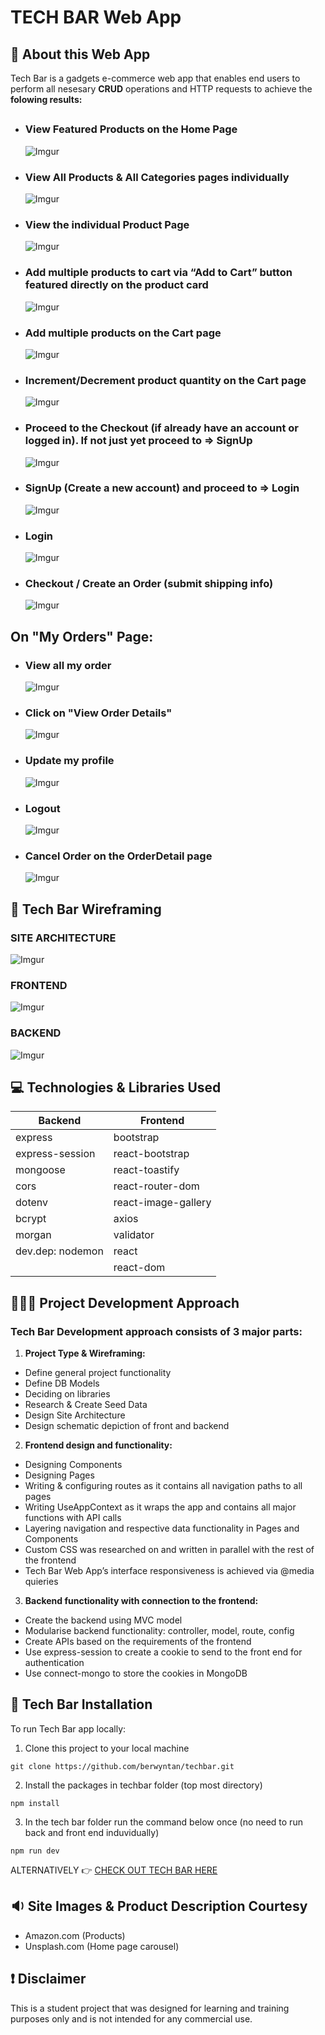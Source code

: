 # TECH BAR Web App

## 🧐 About this Web App

Tech Bar is a gadgets e-commerce web app that enables end users to perform all nesesary <b>CRUD</b> operations and HTTP requests to achieve the <b>folowing results:</b>

##

- ### View Featured Products on the Home Page
  ![Imgur](https://i.imgur.com/qommxji.png)
- ### View All Products & All Categories pages individually
  ![Imgur](https://i.imgur.com/NUCOnXw.png)
- ### View the individual Product Page
  ![Imgur](https://i.imgur.com/Q0xYLDC.png)
- ### Add multiple products to cart via <b>“Add to Cart”</b> button featured directly on the <b>product card</b>
  ![Imgur](https://i.imgur.com/xYirHLu.png)
- ### Add multiple products on the Cart page
  ![Imgur](https://i.imgur.com/Anxzjm6.png)
- ### Increment/Decrement product quantity on the Cart page
  ![Imgur](https://i.imgur.com/1nmmlsC.png)
- ### Proceed to the Checkout (if already have an account or logged in). If not just yet proceed to => SignUp
  ![Imgur](https://i.imgur.com/tWTOIWn.png)
- ### SignUp (Create a new account) and proceed to => Login
  ![Imgur](https://i.imgur.com/FhtXV6s.png)
- ### Login
  ![Imgur](https://i.imgur.com/EhO2knW.png)
- ### Checkout / Create an Order (submit shipping info)
  ![Imgur](https://i.imgur.com/GGNNyqO.png)

## On "My Orders" Page:

- ### View all my order

  ![Imgur](https://i.imgur.com/7Ihw0dB.png)

- ### Click on "View Order Details"

  ![Imgur](https://i.imgur.com/ZVyYkID.png)

- ### Update my profile

  ![Imgur](https://i.imgur.com/ULGzLs5.png)

- ### Logout

  ![Imgur](https://i.imgur.com/Ju8W8pc.png)

- ### <b>Cancel Order</b> on the OrderDetail page
  ![Imgur](https://i.imgur.com/yPbFxys.png)

## 🧩 Tech Bar Wireframing

### SITE ARCHITECTURE

![Imgur](https://i.imgur.com/wKRYVfi.png)

### FRONTEND

![Imgur](https://i.imgur.com/obGNZ9q.png)

### BACKEND

![Imgur](https://i.imgur.com/7VqdZAr.png)

## 💻 Technologies & Libraries Used

| <b>Backend</b>   | <b>Frontend</b>     |
| ---------------- | ------------------- |
| express          | bootstrap           |
| express-session  | react-bootstrap     |
| mongoose         | react-toastify      |
| cors             | react-router-dom    |
| dotenv           | react-image-gallery |
| bcrypt           | axios               |
| morgan           | validator           |
| dev.dep: nodemon | react               |
|                  | react-dom           |

## 👨🏽‍💻 Project Development Approach

### Tech Bar Development approach consists of 3 major parts:

1. <b>Project Type & Wireframing:</b>

- Define general project functionality
- Define DB Models
- Deciding on libraries
- Research & Create Seed Data
- Design Site Architecture
- Design schematic depiction of front and backend

2. <b>Frontend design and functionality:</b>

- Designing Components
- Designing Pages
- Writing & configuring routes as it contains all navigation paths to all pages
- Writing UseAppContext as it wraps the app and contains all major functions with API calls
- Layering navigation and respective data functionality in Pages and Components
- Custom CSS was researched on and written in parallel with the rest of the frontend
- Tech Bar Web App’s interface responsiveness is achieved via @media quieries

3. <b>Backend functionality with connection to the frontend:</b>

- Create the backend using MVC model
- Modularise backend functionality: controller, model, route, config
- Create APIs based on the requirements of the frontend
- Use express-session to create a cookie to send to the front end for authentication
- Use connect-mongo to store the cookies in MongoDB 

## 🧰 Tech Bar Installation

To run Tech Bar app locally:

1. Clone this project to your local machine

```
git clone https://github.com/berwyntan/techbar.git
```

2. Install the packages in techbar folder (top most directory)

```
npm install
```

3. In the tech bar folder run the command below once (no need to run back and front end induvidually)

```
npm run dev
```

ALTERNATIVELY
👉 [CHECK OUT TECH BAR HERE](https://sore-blue-turtle-hat.cyclic.app/)

## 🔉 Site Images & Product Description Courtesy

- Amazon.com (Products)
- Unsplash.com (Home page carousel)

## ❗ Disclaimer

This is a student project that was designed for learning and training purposes only and is not intended for any commercial use.
